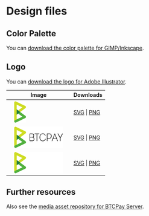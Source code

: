 # Design files

## Color Palette

You can [download the color palette for GIMP/Inkscape](./btcpay.gpl).

## Logo

You can [download the logo for Adobe Illustrator](./btcpay-logo.ai).


| Image | Downloads |
|-------|-----------|
| ![](./btcpay-logo.svg) | [SVG](./btcpay-logo.svg) \| [PNG](./btcpay-logo.png) |
| ![](./btcpay-logo-black-txt.svg) | [SVG](./btcpay-logo-black-txt.svg) \| [PNG](./btcpay-logo-black-txt.png) |
| ![](./btcpay-logo-white-txt.svg) | [SVG](./btcpay-logo-white-txt.svg) \| [PNG](./btcpay-logo-white-txt.png) |

<style>
  table img { height: 4em !important; margin: .2em 1em !important; display: block !important; }
  table td { vertical-align: middle !important; }
  table td:first-child { background: var(--uie-color-bg-medium) !important; }
</style>

## Further resources

Also see the [media asset repository for BTCPay Server](https://github.com/btcpayserver/btcpayserver-media).
